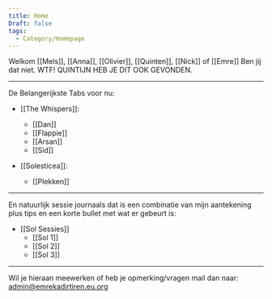```yaml
---
title: Home
Draft: false
tags:
  - Category/Homepage
---
```

Welkom [[Mels]], [[Anna]], [[Olivier]], [[Quinten]], [[Nick]] of [[Emre]]
Ben jij dat niet. WTF! QUINTIJN HEB JE DIT OOK GEVONDEN.

-------
De Belangerijkste Tabs voor nu:
* [[The Whispers]]: 
	* [[Dan]] 
	* [[Flappie]]
	* [[Arsan]]
	* [[Sid]]  

* [[Solesticea]]:
	* [[Plekken]] 

---------------
En natuurlijk sessie journaals dat is een combinatie van mijn aantekening plus tips en een korte bullet met wat er gebeurt is:
* [[Sol Sessies]] 
	* [[Sol 1]] 
	* [[Sol 2]] 
	* [[Sol 3]] 

---
Wil je hieraan meewerken of heb je opmerking/vragen mail dan naar:
admin@emrekadirtiren.eu.org